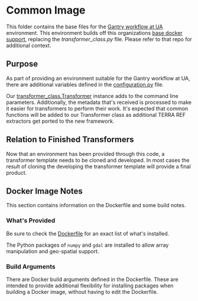 # Common Image
This folder contains the base files for the [Gantry workflow at UA](https://github.com/AgPipeline/Organization-info) environment.
This environment builds off this organizations [base docker support](https://github.com/AgPipeline/base-docker-support), replacing the *transformer_class.py* file.
Please refer to that repo for additional context.

## Purpose
As part of providing an environment suitable for the Gantry workflow at UA, there are additional variables defined in the [configuration.py](https://github.com/AgPipeline/ua-gantry-transformer/blob/common-extractor/common-image/configuration.py) file.

Our [transformer_class.Transformer](https://github.com/AgPipeline/ua-gantry-transformer/blob/common-extractor/common-image/transformer_class.py) instance adds to the  command line parameters.
Additionally, the metadata that's received is processed to make it easier for transformers to perform their work.
It's expected that common functions will be added to our Transformer class as additional TERRA REF extractors get ported to the new framework.

## Relation to Finished Transformers
Now that an environment has been provided through this code, a transformer template needs to be cloned and developed.
In most cases the result of cloning the developing the transformer template will provide a final product.

## Docker Image Notes
This section contains information on the Dockerfile and some build notes.

### What's Provided
Be sure to check the [Dockerfile](https://github.com/AgPipeline/ua-gantry-transformer/blob/common-extractor/common-image/Dockerfile) for an exact list of what's installed.

The Python packages of `numpy` and `gdal` are installed to allow array manipulation and geo-spatial support.

### Build Arguments
There are Docker build arguments defined in the Dockerfile.
These are intended to provide additional flexibility for installing packages when building a Docker image, without having to edit the Dockerfile.

